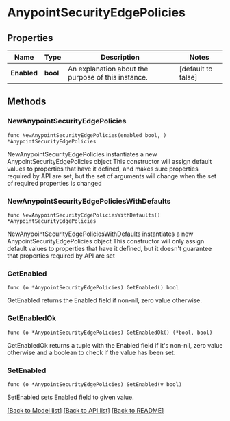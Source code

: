 # AnypointSecurityEdgePolicies

## Properties

Name | Type | Description | Notes
------------ | ------------- | ------------- | -------------
**Enabled** | **bool** | An explanation about the purpose of this instance. | [default to false]

## Methods

### NewAnypointSecurityEdgePolicies

`func NewAnypointSecurityEdgePolicies(enabled bool, ) *AnypointSecurityEdgePolicies`

NewAnypointSecurityEdgePolicies instantiates a new AnypointSecurityEdgePolicies object
This constructor will assign default values to properties that have it defined,
and makes sure properties required by API are set, but the set of arguments
will change when the set of required properties is changed

### NewAnypointSecurityEdgePoliciesWithDefaults

`func NewAnypointSecurityEdgePoliciesWithDefaults() *AnypointSecurityEdgePolicies`

NewAnypointSecurityEdgePoliciesWithDefaults instantiates a new AnypointSecurityEdgePolicies object
This constructor will only assign default values to properties that have it defined,
but it doesn't guarantee that properties required by API are set

### GetEnabled

`func (o *AnypointSecurityEdgePolicies) GetEnabled() bool`

GetEnabled returns the Enabled field if non-nil, zero value otherwise.

### GetEnabledOk

`func (o *AnypointSecurityEdgePolicies) GetEnabledOk() (*bool, bool)`

GetEnabledOk returns a tuple with the Enabled field if it's non-nil, zero value otherwise
and a boolean to check if the value has been set.

### SetEnabled

`func (o *AnypointSecurityEdgePolicies) SetEnabled(v bool)`

SetEnabled sets Enabled field to given value.



[[Back to Model list]](../README.md#documentation-for-models) [[Back to API list]](../README.md#documentation-for-api-endpoints) [[Back to README]](../README.md)


